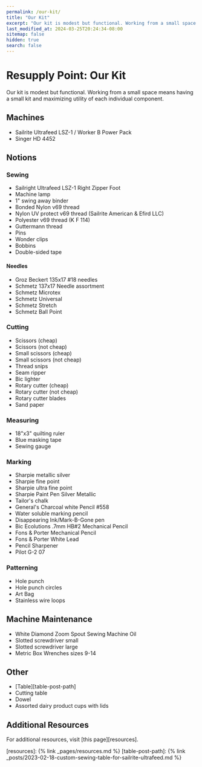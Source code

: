 ```yaml
---
permalink: /our-kit/
title: "Our Kit"
excerpt: "Our kit is modest but functional. Working from a small space means having a small kit and maximizing utility of each individual component."
last_modified_at: 2024-03-25T20:24:34-08:00
sitemap: false
hidden: true
search: false
---
```


# Resupply Point: Our Kit

Our kit is modest but functional. Working from a small space means having a small kit and maximizing utility of each individual component.

## Machines
* Sailrite Ultrafeed LSZ-1 / Worker B Power Pack
* Singer HD 4452

## Notions

### Sewing

* Sailright Ultrafeed LSZ-1 Right Zipper Foot
* Machine lamp
* 1" swing away binder
* Bonded Nylon v69 thread
* Nylon UV protect v69 thread (Sailrite American & Efird LLC)
* Polyester v69 thread (K F 114)
* Guttermann thread
* Pins
* Wonder clips
* Bobbins
* Double-sided tape

#### Needles

* Groz Beckert 135x17 #18 needles
* Schmetz 137x17 Needle assortment
* Schmetz Microtex
* Schmetz Universal
* Schmetz Stretch
* Schmetz Ball Point

### Cutting

* Scissors (cheap)
* Scissors (not cheap)
* Small scissors (cheap)
* Small scissors (not cheap)
* Thread snips
* Seam ripper
* Bic lighter
* Rotary cutter (cheap)
* Rotary cutter (not cheap)
* Rotary cutter blades
* Sand paper

### Measuring

* 18"x3" quilting ruler
* Blue masking tape
* Sewing gauge

### Marking

* Sharpie metallic silver
* Sharpie fine point
* Sharpie ultra fine point
* Sharpie Paint Pen Silver Metallic
* Tailor's chalk
* General's Charcoal white Pencil #558
* Water soluble marking pencil
* Disappearing Ink/Mark-B-Gone pen
* Bic Ecolutions .7mm HB#2 Mechanical Pencil
* Fons & Porter Mechanical Pencil
* Fons & Porter White Lead
* Pencil Sharpener
* Pilot G-2 07

### Patterning

* Hole punch
* Hole punch circles
* Art Bag
* Stainless wire loops

## Machine Maintenance

* White Diamond Zoom Spout Sewing Machine Oil
* Slotted screwdriver small
* Slotted screwdriver large
* Metric Box Wrenches sizes 9-14

## Other

* [Table][table-post-path]
* Cutting table
* Dowel
* Assorted dairy product cups with lids

## Additional Resources

For additional resources, visit [this page][resources].

[resources]: {% link _pages/resources.md %}
[table-post-path]: {% link _posts/2023-02-18-custom-sewing-table-for-sailrite-ultrafeed.md %}